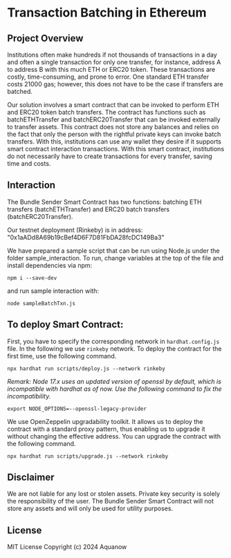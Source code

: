 # Transaction Batching in Ethereum

## Project Overview

Institutions often make hundreds if not thousands of transactions in a day and often a single transaction for only one transfer, for instance, address A to address B with this much ETH or ERC20 token. These transactions are costly, time-consuming, and prone to error. One standard ETH transfer costs 21000 gas; however, this does not have to be the case if transfers are batched.

Our solution involves a smart contract that can be invoked to perform ETH and ERC20 token batch transfers. The contract has functions such as batchETHTransfer and batchERC20Transfer that can be invoked externally to transfer assets. This contract does not store any balances and relies on the fact that only the person with the rightful private keys can invoke batch transfers. With this, institutions can use any wallet they desire if it supports smart contract interaction transactions. With this smart contract, institutions do not necessarily have to create transactions for every transfer, saving time and costs. 

## Interaction

The Bundle Sender Smart Contract has two functions: batching ETH transfers (batchETHTransfer) and ERC20 batch transfers (batchERC20Transfer).

Our testnet deployment (Rinkeby) is in address: "0x1aADd8A69b19cBef4D6F7D81FbDA28fcDC149Ba3"

We have prepared a sample script that can be run using Node.js under the folder sample_interaction. To run, change variables at the top of the file and install dependencies via npm:

```
npm i --save-dev
```

and run sample interaction with:

```
node sampleBatchTxn.js 
```

## To deploy Smart Contract:

First, you have to specify the corresponding network in `hardhat.config.js` file. In the following we use `rinkeby` network. To deploy the contract for the first time, use the following command. 

```
npx hardhat run scripts/deploy.js --network rinkeby
```

*Remark: Node 17.x uses an updated version of openssl by default, which is incompatible with hardhat as of now. Use the following command to fix the incompatibility.*

```
export NODE_OPTIONS=--openssl-legacy-provider
```

We use OpenZeppelin upgradability toolkit. It allows us to deploy the contract with a standard proxy pattern, thus enabling us to upgrade it without changing the effective address. You can upgrade the contract with the following command.

```
npx hardhat run scripts/upgrade.js --network rinkeby
```

## Disclaimer

We are not liable for any lost or stolen assets. Private key security is solely the responsibility of the user. The Bundle Sender Smart Contract will not store any assets and will only be used for utility purposes.

## License
MIT License Copyright (c) 2024 Aquanow
